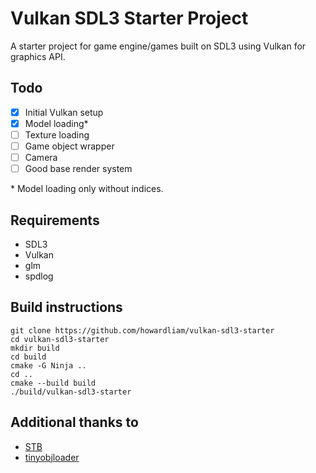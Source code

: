 # Vulkan SDL3 Starter Project
A starter project for game engine/games built on SDL3 using Vulkan for graphics API.

## Todo
- [x] Initial Vulkan setup
- [x] Model loading*
- [ ] Texture loading
- [ ] Game object wrapper
- [ ] Camera
- [ ] Good base render system

\* Model loading only without indices.

## Requirements
- SDL3
- Vulkan
- glm
- spdlog

## Build instructions
```
git clone https://github.com/howardliam/vulkan-sdl3-starter
cd vulkan-sdl3-starter
mkdir build
cd build
cmake -G Ninja ..
cd ..
cmake --build build
./build/vulkan-sdl3-starter
```

## Additional thanks to
- [STB](https://github.com/nothings/stb)
- [tinyobjloader](https://github.com/tinyobjloader/tinyobjloader)
